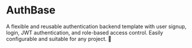 # AuthBase
A flexible and reusable authentication backend template with user signup, login, JWT authentication, and role-based access control. Easily configurable and suitable for any project. 🚀
